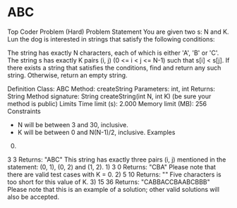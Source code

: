 # ABC
Top Coder Problem (Hard)
Problem Statement
You are given two s: N and K. Lun the dog is interested in strings that satisfy the following conditions:

The string has exactly N characters, each of which is either 'A', 'B' or 'C'.
The string s has exactly K pairs (i, j) (0 <= i < j <= N-1) such that s[i] < s[j].
If there exists a string that satisfies the conditions, find and return any such string. Otherwise, return an empty string.

Definition
Class: ABC
Method: createString
Parameters: int, int
Returns: String
Method signature: String createString(int N, int K)
(be sure your method is public)
Limits
Time limit (s): 2.000
Memory limit (MB): 256
Constraints
- N will be between 3 and 30, inclusive.
- K will be between 0 and N(N-1)/2, inclusive.
Examples
0)
3
3
Returns: "ABC"
This string has exactly three pairs (i, j) mentioned in the statement: (0, 1), (0, 2) and (1, 2).
1)
3
0
Returns: "CBA"
Please note that there are valid test cases with K = 0.
2)
5
10
Returns: ""
Five characters is too short for this value of K.
3)
15
36
Returns: "CABBACCBAABCBBB"
Please note that this is an example of a solution; other valid solutions will also be accepted.
